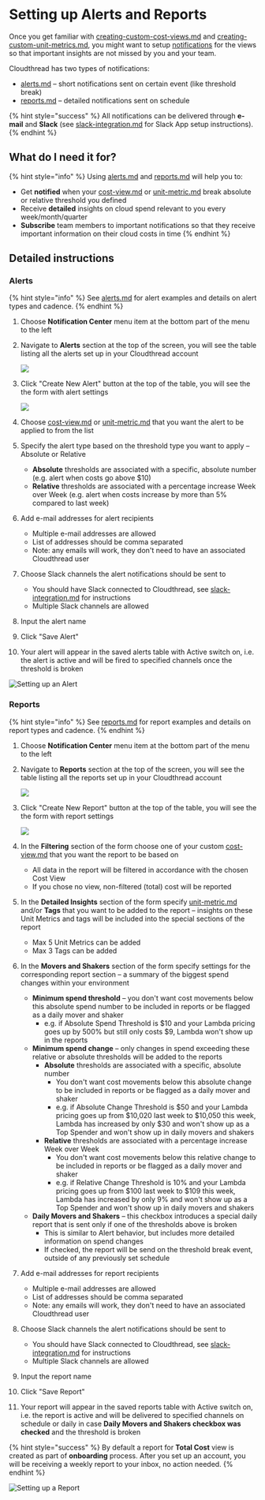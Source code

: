 # Setting up Alerts and Reports

Once you get familiar with [creating-custom-cost-views.md](creating-custom-cost-views.md "mention") and [creating-custom-unit-metrics.md](creating-custom-unit-metrics.md "mention"), you might want to setup [notifications](../fundamentals/notifications/ "mention") for the views so that important insights are not missed by you and your team.

Cloudthread has two types of notifications:

* [alerts.md](../fundamentals/notifications/alerts.md "mention") – short notifications sent on certain event (like threshold break)
* [reports.md](../fundamentals/notifications/reports.md "mention") – detailed notifications sent on schedule

{% hint style="success" %}
All notifications can be delivered through **e-mail** and **Slack** (see [slack-integration.md](../fundamentals/notifications/slack-integration.md "mention") for Slack App setup instructions).
{% endhint %}

## What do I need it for? <a href="#what-do-i-need-it-for" id="what-do-i-need-it-for"></a>

{% hint style="info" %}
Using [alerts.md](../fundamentals/notifications/alerts.md "mention") and [reports.md](../fundamentals/notifications/reports.md "mention") will help you to:

* Get **notified** when your [cost-view.md](../fundamentals/cost-transparency/cost-view.md "mention") or [unit-metric.md](../fundamentals/unit-metrics/unit-metric.md "mention") break absolute or relative threshold you defined
* Receive **detailed** insights on cloud spend relevant to you every week/month/quarter
* **Subscribe** team members to important notifications so that they receive important information on their cloud costs in time
{% endhint %}

## Detailed instructions <a href="#detailed-instructions" id="detailed-instructions"></a>

### Alerts

{% hint style="info" %}
See [alerts.md](../fundamentals/notifications/alerts.md "mention") for alert examples and details on alert types and cadence.
{% endhint %}

1. Choose **Notification Center** menu item at the bottom part of the menu to the left
2.  Navigate to **Alerts** section at the top of the screen, you will see the table listing all the alerts set up in your Cloudthread account

    ![](<../.gitbook/assets/setting-up-alerts-and-reports-1-alerts-table (1).png>)
3.  Click "Create New Alert" button at the top of the table, you will see the the form with alert settings

    ![](<../.gitbook/assets/image (6) (1).png>)
4. Choose [cost-view.md](../fundamentals/cost-transparency/cost-view.md "mention") or [unit-metric.md](../fundamentals/unit-metrics/unit-metric.md "mention") that you want the alert to be applied to from the list
5. Specify the alert type based on the threshold type you want to apply – Absolute or Relative
   * **Absolute** thresholds are associated with a specific, absolute number (e.g. alert when costs go above $10)
   * **Relative** thresholds are associated with a percentage increase Week over Week (e.g. alert when costs increase by more than 5% compared to last week)
6. Add e-mail addresses for alert recipients
   * Multiple e-mail addresses are allowed
   * List of addresses should be comma separated
   * Note: any emails will work, they don't need to have an associated Cloudthread user
7. Choose Slack channels the alert notifications should be sent to
   * You should have Slack connected to Cloudthread, see [slack-integration.md](../fundamentals/notifications/slack-integration.md "mention") for instructions
   * Multiple Slack channels are allowed
8. Input the alert name
9. Click "Save Alert"
10. Your alert will appear in the saved alerts table with Active switch on, i.e. the alert is active and will be fired to specified channels once the threshold is broken

![Setting up an Alert](../.gitbook/assets/setting-up-alerts-and-reports-3-alerts-demo.gif)

### Reports

{% hint style="info" %}
See [reports.md](../fundamentals/notifications/reports.md "mention") for report examples and details on report types and cadence.
{% endhint %}

1. Choose **Notification Center** menu item at the bottom part of the menu to the left
2.  Navigate to **Reports** section at the top of the screen, you will see the table listing all the reports set up in your Cloudthread account

    ![](<../.gitbook/assets/image (10).png>)
3.  Click "Create New Report" button at the top of the table, you will see the the form with report settings

    ![](<../.gitbook/assets/image (14).png>)
4. In the **Filtering** section of the form choose one of your custom [cost-view.md](../fundamentals/cost-transparency/cost-view.md "mention") that you want the report to be based on
   * All data in the report will be filtered in accordance with the chosen Cost View
   * If you chose no view, non-filtered (total) cost will be reported
5. In the **Detailed Insights** section of the form specify [unit-metric.md](../fundamentals/unit-metrics/unit-metric.md "mention") and/or **Tags** that you want to be added to the report – insights on these Unit Metrics and tags will be included into the special sections of the report
   * Max 5 Unit Metrics can be added
   * Max 3 Tags can be added
6. In the **Movers and Shakers** section of the form specify settings for the corresponding report section – a summary of the biggest spend changes within your environment
   * **Minimum spend threshold** – you don't want cost movements below this absolute spend number to be included in reports or be flagged as a daily mover and shaker
     * e.g. if Absolute Spend Threshold is $10 and your Lambda pricing goes up by 500% but still only costs $9, Lambda won't show up in the reports
   * **Minimum spend change** – only changes in spend exceeding these relative or absolute thresholds will be added to the reports
     * **Absolute** thresholds are associated with a specific, absolute number
       * You don't want cost movements below this absolute change to be included in reports or be flagged as a daily mover and shaker
       * e.g. if Absolute Change Threshold is $50 and your Lambda pricing goes up from $10,020 last week to $10,050 this week, Lambda has increased by only $30 and won't show up as a Top Spender and won't show up in daily movers and shakers
     * **Relative** thresholds are associated with a percentage increase Week over Week
       * You don't want cost movements below this relative change to be included in reports or be flagged as a daily mover and shaker
       * e.g. if Relative Change Threshold is 10% and your Lambda pricing goes up from $100 last week to $109 this week, Lambda has increased by only 9% and won't show up as a Top Spender and won't show up in daily movers and shakers
   * **Daily Movers and Shakers** – this checkbox introduces a special daily report that is sent only if one of the thresholds above is broken
     * This is similar to Alert behavior, but includes more detailed information on spend changes
     * If checked, the report will be send on the threshold break event, outside of any previously set schedule
7. Add e-mail addresses for report recipients
   * Multiple e-mail addresses are allowed
   * List of addresses should be comma separated
   * Note: any emails will work, they don't need to have an associated Cloudthread user
8. Choose Slack channels the alert notifications should be sent to
   * You should have Slack connected to Cloudthread, see [slack-integration.md](../fundamentals/notifications/slack-integration.md "mention") for instructions
   * Multiple Slack channels are allowed
9. Input the report name
10. Click "Save Report"
11. Your report will appear in the saved reports table with Active switch on, i.e. the report is active and will be delivered to specified channels on schedule or daily in case **Daily Movers and Shakers checkbox was checked** and the threshold is broken

{% hint style="success" %}
By default a report for **Total Cost** view is created as part of **onboarding** process. After you set up an account, you will be receiving a weekly report to your inbox, no action needed.
{% endhint %}

![Setting up a Report](../.gitbook/assets/setting-up-alerts-and-reports-6-reports-demo.gif)
